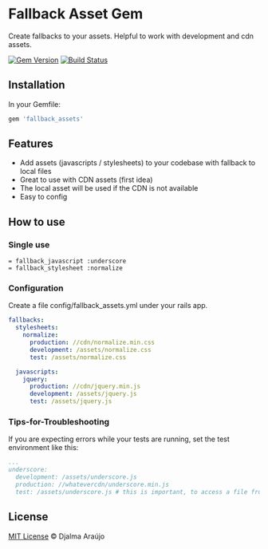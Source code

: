 # Fallback Asset Gem
Create fallbacks to your assets. Helpful to work with development and cdn assets.

[![Gem Version](https://badge.fury.io/rb/fallback_assets.png)](http://badge.fury.io/rb/fallback_assets) [![Build Status](https://travis-ci.org/djalmaaraujo/fallback_assets.png?branch=master)](https://travis-ci.org/djalmaaraujo/fallback_assets)

## Installation
In your Gemfile:
```ruby
gem 'fallback_assets'
```

## Features
* Add assets (javascripts / stylesheets) to your codebase with fallback to local files
* Great to use with CDN assets (first idea)
* The local asset will be used if the CDN is not available
* Easy to config

## How to use

### Single use
```haml
= fallback_javascript :underscore
= fallback_stylesheet :normalize
```

### Configuration
Create a file config/fallback_assets.yml under your rails app.

```yaml
fallbacks:
  stylesheets:
    normalize:
      production: //cdn/normalize.min.css
      development: /assets/normalize.css
      test: /assets/normalize.css

  javascripts:
    jquery:
      production: //cdn/jquery.min.js
      development: /assets/jquery.js
      test: /assets/jquery.js
```

### Tips-for-Troubleshooting
If you are expecting errors while your tests are running, set the test environment like this:
```yml
...
underscore:
  development: /assets/underscore.js
  production: //whatevercdn/underscore.min.js
  test: /assets/underscore.js # this is important, to access a file from vendor/assets/javascripts, use: /assets
```

## License

[MIT License](http://djalmaaraujo.mit-license.org/) © Djalma Araújo

